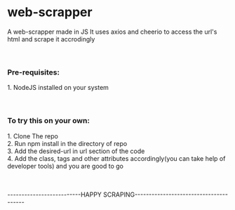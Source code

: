 # web-scrapper
A web-scrapper made in JS
It uses axios and cheerio to access the url's html and scrape it accrodingly
<br><br><br>
<h3>Pre-requisites:</h3>
1. NodeJS installed on your system
<br><br><br>
<h3>To try this on your own:</h3>
1. Clone The repo<br>
2. Run npm install in the directory of repo<br>
3. Add the desired-url in url section of the code<br>
4. Add the class, tags and other attributes accordingly(you can take help of developer tools) and you are good to go

<br><br>
--------------------------HAPPY SCRAPING---------------------------------------
